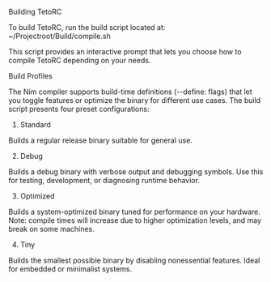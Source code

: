 Building TetoRC

To build TetoRC, run the build script located at:
~/Projectroot/Build/compile.sh

This script provides an interactive prompt that lets you choose how to compile TetoRC depending on your needs.

Build Profiles

The Nim compiler supports build-time definitions (--define: flags) that let you toggle features or optimize the binary for different use cases.
The build script presents four preset configurations:

1. Standard

Builds a regular release binary suitable for general use.

2. Debug

Builds a debug binary with verbose output and debugging symbols.
Use this for testing, development, or diagnosing runtime behavior.

3. Optimized

Builds a system-optimized binary tuned for performance on your hardware.
Note: compile times will increase due to higher optimization levels, and 
may break on some machines.

4. Tiny

Builds the smallest possible binary by disabling nonessential features.
Ideal for embedded or minimalist systems.

